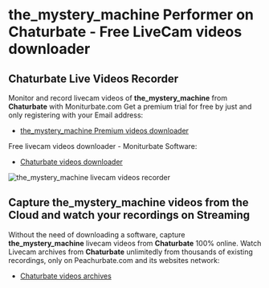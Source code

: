 # the_mystery_machine Performer on Chaturbate - Free LiveCam videos downloader

## Chaturbate Live Videos Recorder

Monitor and record livecam videos of **the_mystery_machine** from **Chaturbate** with Moniturbate.com
Get a premium trial for free by just and only registering with your Email address:
* [the_mystery_machine Premium videos downloader](https://moniturbate.com/request-demo-licence-key.html)

Free livecam videos downloader - Moniturbate Software:
* [Chaturbate videos downloader](https://moniturbate.com/moniturbate-download-software.html)

![the_mystery_machine livecam videos recorder](https://peachurnet.com/templates/moniturbate-software.png)


## Capture the_mystery_machine videos from the Cloud and watch your recordings on Streaming

Without the need of downloading a software, capture **the_mystery_machine** livecam videos from **Chaturbate** 100% online.
Watch Livecam archives from **Chaturbate** unlimitedly from thousands of existing recordings, only on Peachurbate.com and its websites network:
* [Chaturbate videos archives](https://peachurnet.com/)
